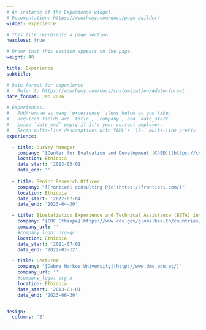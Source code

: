 ```yaml
---
# An instance of the Experience widget.
# Documentation: https://wowchemy.com/docs/page-builder/
widget: experience

# This file represents a page section.
headless: true

# Order that this section appears on the page.
weight: 40

title: Experience
subtitle:

# Date format for experience
#   Refer to https://wowchemy.com/docs/customization/#date-format
date_format: Jan 2006

# Experiences.
#   Add/remove as many `experience` items below as you like.
#   Required fields are `title`, `company`, and `date_start`.
#   Leave `date_end` empty if it's your current employer.
#   Begin multi-line descriptions with YAML's `|2-` multi-line prefix.
experience:

  - title: Survey Manager
    company: "[Center for Evaluation and Development (C4ED)](https://c4ed.org/)"
    location: Ethiopia
    date_start: '2023-05-01'
    date_end: ''
    
  - title: Senior Research Officer
    company: "[Frontieri consulting Plc](https://frontieri.com/)"
    location: Ethiopia
    date_start: '2022-07-04'
    date_end: '2023-04-30'

  - title: Biostatistics Experience and Technical Assistance (BETA) internship/consulting
    company: "[CDC Ethiopa](https://www.cdc.gov/globalhealth/countries/ethiopia/)"
    company_url: ''
    #company_logo: org-gc
    location: Ethiopia
    date_start: '2021-07-01'
    date_end: '2022-07-12'

  - title: Lecturer
    company: "[Debre Markos University](http://www.dmu.edu.et/)" 
    company_url: ''
    #company_logo: org-x
    location: Ethiopia
    date_start: '2013-01-01'
    date_end: '2023-06-30'


design:
  columns: '2'
---
```

